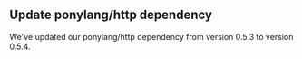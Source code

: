 ## Update ponylang/http dependency

We've updated our ponylang/http dependency from version 0.5.3 to version 0.5.4.

